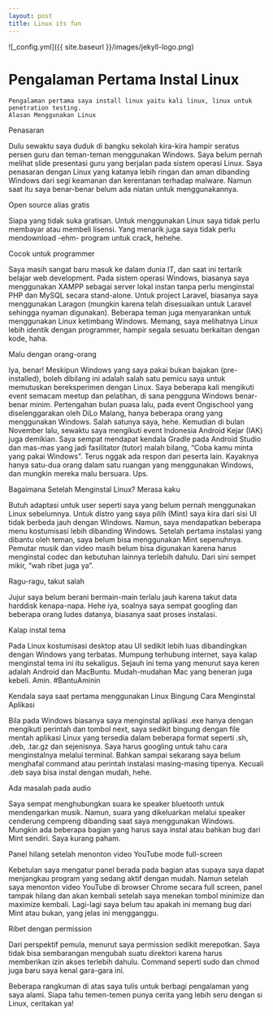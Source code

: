 ```yaml
---
layout: post
title: Linux its fun
---
```


![_config.yml]({{ site.baseurl }}/images/jekyll-logo.png)
<html>
  <body>
    <h1>Pengalaman Pertama Instal Linux</h1>
    
    Pengalaman pertama saya install linux yaitu kali linux, linux untuk penetration testing.
    Alasan Menggunakan Linux

Penasaran

Dulu sewaktu saya duduk di bangku sekolah kira-kira hampir seratus persen guru dan teman-teman menggunakan Windows. Saya belum pernah melihat slide presentasi guru yang berjalan pada sistem operasi Linux. Saya penasaran dengan Linux yang katanya lebih ringan dan aman dibanding Windows dari segi keamanan dan kerentanan terhadap malware. Namun saat itu saya benar-benar belum ada niatan untuk menggunakannya.

Open source alias gratis

Siapa yang tidak suka gratisan. Untuk menggunakan Linux saya tidak perlu membayar atau membeli lisensi. Yang menarik juga saya tidak perlu mendownload -ehm- program untuk crack, hehehe.

Cocok untuk programmer

Saya masih sangat baru masuk ke dalam dunia IT, dan saat ini tertarik belajar web development. Pada sistem operasi Windows, biasanya saya menggunakan XAMPP sebagai server lokal instan tanpa perlu menginstal PHP dan MySQL secara stand-alone. Untuk project Laravel, biasanya saya menggunakan Laragon (mungkin karena telah disesuaikan untuk Laravel sehingga nyaman digunakan). Beberapa teman juga menyarankan untuk menggunakan Linux ketimbang Windows. Memang, saya melihatnya Linux lebih identik dengan programmer, hampir segala sesuatu berkaitan dengan kode, haha.

Malu dengan orang-orang

Iya, benar! Meskipun Windows yang saya pakai bukan bajakan (pre-installed), boleh dibilang ini adalah salah satu pemicu saya untuk memutuskan bereksperimen dengan Linux. Saya beberapa kali mengikuti event semacam meetup dan pelatihan, di sana pengguna Windows benar-benar minim. Pertengahan bulan puasa lalu, pada event Ongischool yang diselenggarakan oleh DiLo Malang, hanya beberapa orang yang menggunakan Windows. Salah satunya saya, hehe. Kemudian di bulan November lalu, sewaktu saya mengikuti event Indonesia Android Kejar (IAK) juga demikian. Saya sempat mendapat kendala Gradle pada Android Studio dan mas-mas yang jadi fasilitator (tutor) malah bilang, “Coba kamu minta yang pakai Windows”. Terus nggak ada respon dari peserta lain. Kayaknya hanya satu-dua orang dalam satu ruangan yang menggunakan Windows, dan mungkin mereka malu bersuara. Ups.

Bagaimana Setelah Menginstal Linux?
Merasa kaku

Butuh adaptasi untuk user seperti saya yang belum pernah menggunakan Linux sebelumnya. Untuk distro yang saya pilih (Mint) saya kira dari sisi UI tidak berbeda jauh dengan Windows. Namun, saya mendapatkan beberapa menu kostumisasi lebih dibanding Windows. Setelah pertama instalasi yang dibantu oleh teman, saya belum bisa menggunakan Mint sepenuhnya. Pemutar musik dan video masih belum bisa digunakan karena harus menginstal codec dan kebutuhan lainnya terlebih dahulu. Dari sini sempet mikir, “wah ribet juga ya”.

Ragu-ragu, takut salah

Jujur saya belum berani bermain-main terlalu jauh karena takut data harddisk kenapa-napa. Hehe iya, soalnya saya sempat googling dan beberapa orang ludes datanya, biasanya saat proses instalasi.

Kalap instal tema

Pada Linux kostumisasi desktop atau UI sedikit lebih luas dibandingkan dengan Windows yang terbatas. Mumpung terhubung internet, saya kalap menginstal tema ini itu sekaligus. Sejauh ini tema yang menurut saya keren adalah Android dan MacBuntu. Mudah-mudahan Mac yang beneran juga kebeli. Amin. #BantuAminin

Kendala saya saat pertama menggunakan Linux
Bingung Cara Menginstal Aplikasi

Bila pada Windows biasanya saya menginstal aplikasi .exe hanya dengan mengikuti perintah dan tombol next, saya sedikit bingung dengan file mentah aplikasi Linux yang tersedia dalam beberapa format seperti .sh, .deb, .tar.gz dan sejenisnya. Saya harus googling untuk tahu cara menginstalnya melalui terminal. Bahkan sampai sekarang saya belum menghafal command atau perintah instalasi masing-masing tipenya. Kecuali .deb saya bisa instal dengan mudah, hehe.

Ada masalah pada audio

Saya sempat menghubungkan suara ke speaker bluetooth untuk mendengarkan musik. Namun, suara yang dikeluarkan melalui speaker cenderung cempreng dibanding saat saya menggunakan Windows. Mungkin ada beberapa bagian yang harus saya instal atau bahkan bug dari Mint sendiri. Saya kurang paham.

Panel hilang setelah menonton video YouTube mode full-screen

Kebetulan saya mengatur panel berada pada bagian atas supaya saya dapat menjangkau program yang sedang aktif dengan mudah. Namun setelah saya menonton video YouTube di browser Chrome secara full screen, panel tampak hilang dan akan kembali setelah saya menekan tombol minimize dan maximize kembali. Lagi-lagi saya belum tau apakah ini memang bug dari Mint atau bukan, yang jelas ini mengganggu.

Ribet dengan permission

Dari perspektif pemula, menurut saya permission sedikit merepotkan. Saya tidak bisa sembarangan mengubah suatu direktori karena harus memberikan izin akses terlebih dahulu. Command seperti sudo dan chmod juga baru saya kenal gara-gara ini.

Beberapa rangkuman di atas saya tulis untuk berbagi pengalaman yang saya alami. Siapa tahu temen-temen punya cerita yang lebih seru dengan si Linux, ceritakan ya!


</body>
</html>

